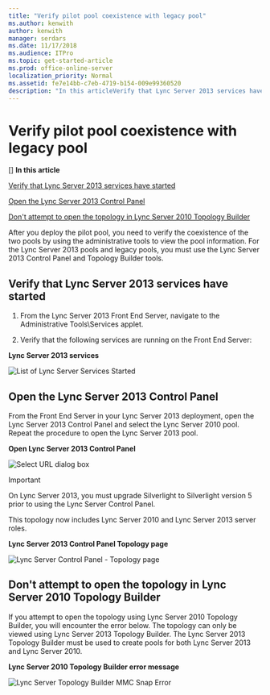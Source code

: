 ```yaml
---
title: "Verify pilot pool coexistence with legacy pool"
ms.author: kenwith
author: kenwith
manager: serdars
ms.date: 11/17/2018
ms.audience: ITPro
ms.topic: get-started-article
ms.prod: office-online-server
localization_priority: Normal
ms.assetid: fe7e14bb-c7eb-4719-b154-009e99360520
description: "In this articleVerify that Lync Server 2013 services have startedOpen the Lync Server 2013 Control PanelDon't attempt to open the topology in Lync Server 2010 Topology Builder"
---
```


# Verify pilot pool coexistence with legacy pool
[]
 **In this article**
  
[Verify that Lync Server 2013 services have started](#sectionSection0)
  
[Open the Lync Server 2013 Control Panel](#sectionSection1)
  
[Don't attempt to open the topology in Lync Server 2010 Topology Builder](#sectionSection2)
  
After you deploy the pilot pool, you need to verify the coexistence of the two pools by using the administrative tools to view the pool information. For the Lync Server 2013 pools and legacy pools, you must use the Lync Server 2013 Control Panel and Topology Builder tools. 
  
## Verify that Lync Server 2013 services have started
<a name="sectionSection0"> </a>

1. From the Lync Server 2013 Front End Server, navigate to the Administrative Tools\Services applet.
    
2. Verify that the following services are running on the Front End Server:
    
**Lync Server 2013 services**

![List of Lync Server Services Started](../../media/Migration_LyncServer_from_LyncServer2010_ServicesStarted.png)
  
## Open the Lync Server 2013 Control Panel
<a name="sectionSection1"> </a>

From the Front End Server in your Lync Server 2013 deployment, open the Lync Server 2013 Control Panel and select the Lync Server 2010 pool. Repeat the procedure to open the Lync Server 2013 pool.
  
**Open Lync Server 2013 Control Panel**

![Select URL dialog box](../../media/Migration_LyncServer_from_LyncServer2010_CPanelOpenDialog.png)
  
> [!IMPORTANT]
> On Lync Server 2013, you must upgrade Silverlight to Silverlight version 5 prior to using the Lync Server Control Panel. 
  
This topology now includes Lync Server 2010 and Lync Server 2013 server roles. 
  
**Lync Server 2013 Control Panel Topology page**

![Lync Server Control Panel - Topology page](../../media/migration_lyncserver_config_w15_lcsp_topology.JPG)
  
## Don't attempt to open the topology in Lync Server 2010 Topology Builder
<a name="sectionSection2"> </a>

If you attempt to open the topology using Lync Server 2010 Topology Builder, you will encounter the error below. The topology can only be viewed using Lync Server 2013 Topology Builder. The Lync Server 2013 Topology Builder must be used to create pools for both Lync Server 2013 and Lync Server 2010.
  
**Lync Server 2010 Topology Builder error message**

![Lync Server Topology Builder MMC Snap Error](../../media/Migration_LyncServer_from_LyncServer2010_TopoBuilderErrorMsg.png)
  

